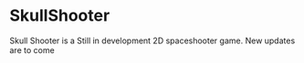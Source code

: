 # SkullShooter

Skull Shooter is a Still in development 2D spaceshooter game. New updates are to come
